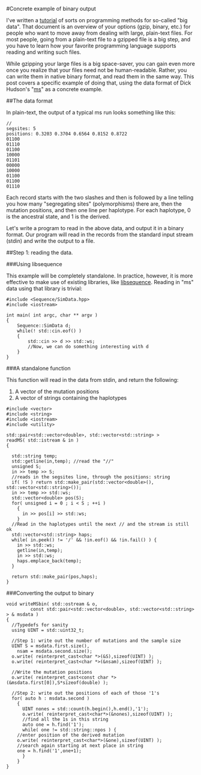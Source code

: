 #Concrete example of binary output

I've written a [tutorial](https://github.com/molpopgen/BigDataFormats) of sorts on programming methods for so-called "big data".  That document is an overview of your options (gzip, binary, etc.) for people who want to move away from dealing with large, plain-text files.  For most people, going from a plain-text file to a gzipped file is a big step, and you have to learn how your favorite programming language supports reading and writing such files.  

While gzipping your large files is a big space-saver, you can gain even more once you realize that your files need not be human-readable.  Rather, you can write them in native binary format, and read them in the same way.  This post covers a specific example of doing that, using the data format of Dick Hudson's "[ms](http://home.uchicago.edu/~rhudson1/source/mksamples.html)" as a concrete example.

##The data format

In plain-text, the output of a typical ms run looks something like this:

```
//
segsites: 5
positions: 0.3203 0.3704 0.6564 0.8152 0.8722 
01100
01110
01100
10000
01101
00000
10000
01100
01100
01110
```

Each record starts with the two slashes and then is followed by a line telling you how many "segregating sites" (polymorphisms) there are, then the mutation positions, and then one line per haplotype.  For each haplotype, 0 is the ancestral state, and 1 is the derived.

Let's write a program to read in the above data, and output it in a binary format.  Our program will read in the records from the standard input stream (stdin) and write the output to a file.

##Step 1: reading the data.

###Using libsequence

This example will be completely standalone.  In practice, however, it is more effective to make use of existing libraries, like [libsequence](https://molpopgen.github.io/libsequence).  Reading in "ms" data using that library is trivial:

~~~~ {.cpp}
#include <Sequence/SimData.hpp>
#include <iostream>

int main( int argc, char ** argv )
{
	Sequence::SimData d;
	while(! std::cin.eof() )
	{	
		std::cin >> d >> std::ws;
		//Now, we can do something interesting with d
	}	  
}
~~~~~~~

###A standalone function

This function will read in the data from stdin, and return the following:

1.  A vector of the mutation positions
2.  A vector of strings containing the haplotypes


~~~~~ {.cpp}
#include <vector>
#include <string>
#include <iostream>
#include <utility>

std::pair<std::vector<double>, std::vector<std::string> >
readMS( std::istream & in )
{
  
  std::string temp;
  std::getline(in,temp); //read the "//"
  unsigned S;
  in >> temp >> S;
  //reads in the segsites line, through the positions: string
  if( !S ) return std::make_pair(std::vector<double>(), std::vector<std::string>());
  in >> temp >> std::ws; 
  std::vector<double> pos(S);
  for( unsigned i = 0 ; i < S ; ++i )
    {
      in >> pos[i] >> std::ws;
    }
  //Read in the haplotypes until the next // and the stream is still ok
  std::vector<std::string> haps;
  while( in.peek() != '/' && !in.eof() && !in.fail() ) {
    in >> std::ws;
    getline(in,temp);
    in >> std::ws;
    haps.emplace_back(temp);
  } 

  return std::make_pair(pos,haps);
}
~~~~~~~~~

###Converting the output to binary

~~~ {.cpp}
void writeMSbin( std::ostream & o,
		 const std::pair<std::vector<double>, std::vector<std::string> > & msdata )
{
  //Typedefs for sanity
  using UINT = std::uint32_t;

  //Step 1: write out the number of mutations and the sample size
  UINT S = msdata.first.size(),
    nsam = msdata.second.size();
  o.write( reinterpret_cast<char *>(&S),sizeof(UINT) );
  o.write( reinterpret_cast<char *>(&nsam),sizeof(UINT) );

  //Write the mutation positions
  o.write( reinterpret_cast<const char *>(&msdata.first[0]),S*sizeof(double) );

  //Step 2: write out the positions of each of those '1's
  for( auto h : msdata.second )
    {
      UINT nones = std::count(h.begin(),h.end(),'1');
      o.write( reinterpret_cast<char*>(&nones),sizeof(UINT) );
      //find all the 1s in this string
      auto one = h.find('1');
      while( one != std::string::npos ) {
	//enter position of the derived mutation
	o.write( reinterpret_cast<char*>(&one),sizeof(UINT) );
	//search again starting at next place in string
	one = h.find('1',one+1);
      }
    }
}
~~~